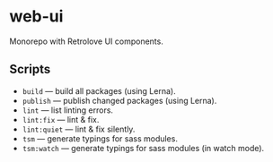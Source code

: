 # web-ui

Monorepo with Retrolove UI components.


## Scripts

* `build` — build all packages (using Lerna).
* `publish` — publish changed packages (using Lerna).
* `lint` — list linting errors.
* `lint:fix` — lint & fix.
* `lint:quiet` — lint & fix silently.
* `tsm` — generate typings for sass modules.
* `tsm:watch` — generate typings for sass modules (in watch mode). 